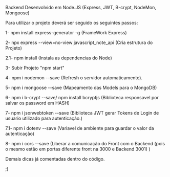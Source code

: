 Backend Desenvolvido em Node.JS (Express, JWT, B-crypt, NodeMon, Mongoose)

Para utilizar o projeto deverá ser seguido os seguintes passos:

1- npm install express-generator -g (FrameWork Express)

2- npx express --view=no-view javascript_note_api (Cria estrutura do Projeto)

2.1- npm install (Instala as dependencias do Node)

3- Subir Projeto "npm start"

4- npm i nodemon --save (Refresh o servidor automaticamente).

5- npm i mongoose --save (Mapeamento das Models para o MongoDB)

6- npm i b-crypt --save/ npm install bcryptjs (Biblioteca responsavel por salvar os password em HASH)

7- npm i jsonwebtoken --save (Biblioteca JWT gerar Tokens de Login de usuario utilizado para autenticação.)

7.1- npm i dotenv --save (Variavel de ambiente para guardar o valor da autenticação) 

8- npm i cors --save (Liberar a comunicação do Front com o Backend (pois o mesmo estão em portas diferente front na 3000 e Backend 3001) )

Demais dicas já comentadas dentro do código.

;)
